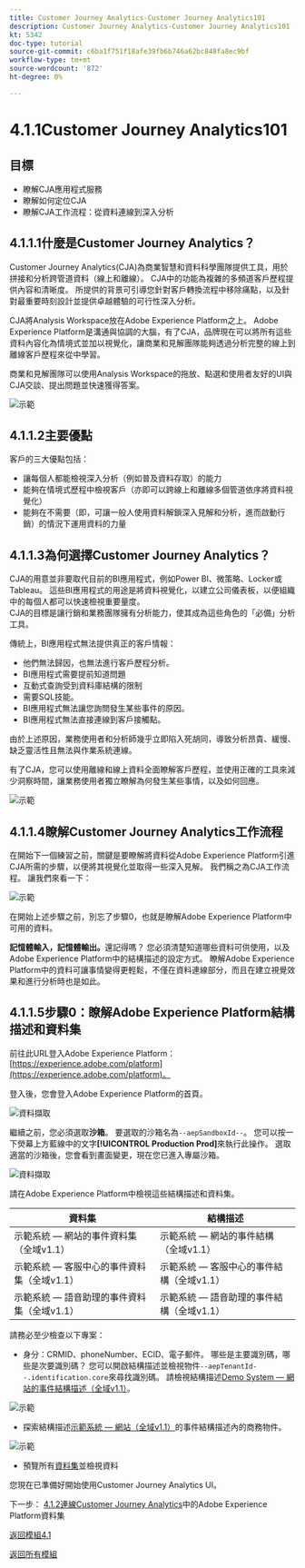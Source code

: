```yaml
---
title: Customer Journey Analytics-Customer Journey Analytics101
description: Customer Journey Analytics-Customer Journey Analytics101
kt: 5342
doc-type: tutorial
source-git-commit: c6ba1f751f18afe39fb6b746a62bc848fa8ec9bf
workflow-type: tm+mt
source-wordcount: '872'
ht-degree: 0%

---
```


# 4.1.1Customer Journey Analytics101

## 目標

- 瞭解CJA應用程式服務
- 瞭解如何定位CJA
- 瞭解CJA工作流程：從資料連線到深入分析

## 4.1.1.1什麼是Customer Journey Analytics？

Customer Journey Analytics(CJA)為商業智慧和資料科學團隊提供工具，用於拼接和分析跨管道資料（線上和離線）。 CJA中的功能為複雜的多頻道客戶歷程提供內容和清晰度。 所提供的背景可引導您針對客戶轉換流程中移除痛點，以及針對最重要時刻設計並提供卓越體驗的可行性深入分析。

CJA將Analysis Workspace放在Adobe Experience Platform之上。 Adobe Experience Platform是溝通與協調的大腦，有了CJA，品牌現在可以將所有這些資料內容化為情境式並加以視覺化，讓商業和見解團隊能夠透過分析完整的線上到離線客戶歷程來從中學習。

商業和見解團隊可以使用Analysis Workspace的拖放、點選和使用者友好的UI與CJA交談、提出問題並快速獲得答案。

![示範](./images/cja-adv-analysis1.png)

## 4.1.1.2主要優點

客戶的三大優點包括：

- 讓每個人都能檢視深入分析（例如普及資料存取）的能力
- 能夠在情境式歷程中檢視客戶（亦即可以跨線上和離線多個管道依序將資料視覺化）
- 能夠在不需要（即，可讓一般人使用資料解鎖深入見解和分析，進而啟動行銷）的情況下運用資料的力量

## 4.1.1.3為何選擇Customer Journey Analytics？

CJA的用意並非要取代目前的BI應用程式，例如Power BI、微策略、Locker或Tableau。 這些BI應用程式的用途是將資料視覺化，以建立公司儀表板，以便組織中的每個人都可以快速檢視重要量度。\
CJA的目標是讓行銷和業務團隊擁有分析能力，使其成為這些角色的「必備」分析工具。

傳統上，BI應用程式無法提供真正的客戶情報：

- 他們無法歸因，也無法進行客戶歷程分析。
- BI應用程式需要提前知道問題
- 互動式查詢受到資料庫結構的限制
- 需要SQL技能。
- BI應用程式無法讓您詢問發生某些事件的原因。
- BI應用程式無法直接連線到客戶接觸點。

由於上述原因，業務使用者和分析師幾乎立即陷入死胡同，導致分析昂貴、緩慢、缺乏靈活性且無法與作業系統連線。

有了CJA，您可以使用離線和線上資料全面瞭解客戶歷程，並使用正確的工具來減少洞察時間，讓業務使用者獨立瞭解為何發生某些事情，以及如何回應。

![示範](./images/cja-use-case.png)

## 4.1.1.4瞭解Customer Journey Analytics工作流程

在開始下一個練習之前，關鍵是要瞭解將資料從Adobe Experience Platform引進CJA所需的步驟，以便將其視覺化並取得一些深入見解。 我們稱之為CJA工作流程。 讓我們來看一下：

![示範](./images/cja-work-flow.jpg)

在開始上述步驟之前，別忘了步驟0，也就是瞭解Adobe Experience Platform中可用的資料。

**記憶體輸入，記憶體輸出。**&#x200B;還記得嗎？ 您必須清楚知道哪些資料可供使用，以及Adobe Experience Platform中的結構描述的設定方式。 瞭解Adobe Experience Platform中的資料可讓事情變得更輕鬆，不僅在資料連線部分，而且在建立視覺效果和進行分析時也是如此。

## 4.1.1.5步驟0：瞭解Adobe Experience Platform結構描述和資料集

前往此URL登入Adobe Experience Platform： [https://experience.adobe.com/platform](https://experience.adobe.com/platform)。

登入後，您會登入Adobe Experience Platform的首頁。

![資料擷取](./../../../modules/datacollection/module1.2/images/home.png)

繼續之前，您必須選取&#x200B;**沙箱**。 要選取的沙箱名為``--aepSandboxId--``。 您可以按一下熒幕上方藍線中的文字&#x200B;**[!UICONTROL Production Prod]**&#x200B;來執行此操作。 選取適當的沙箱後，您會看到畫面變更，現在您已進入專屬沙箱。

![資料擷取](./../../../modules/datacollection/module1.2/images/sb1.png)

請在Adobe Experience Platform中檢視這些結構描述和資料集。

| 資料集 | 結構描述 |
| ----------------- |-------------| 
| 示範系統 — 網站的事件資料集（全域v1.1） | 示範系統 — 網站的事件結構（全域v1.1） |
| 示範系統 — 客服中心的事件資料集（全域v1.1） | 示範系統 — 客服中心的事件結構（全域v1.1） |
| 示範系統 — 語音助理的事件資料集（全域v1.1） | 示範系統 — 語音助理的事件結構（全域v1.1） |

請務必至少檢查以下專案：

- 身分：CRMID、phoneNumber、ECID、電子郵件。 哪些是主要識別碼，哪些是次要識別碼？
您可以開啟結構描述並檢視物件`--aepTenantId--.identification.core`來尋找識別碼。 請檢視結構描述[Demo System — 網站的事件結構描述（全域v1.1）](https://experience.adobe.com/platform/schema)。

![示範](./images/identity.png)

- 探索結構描述[示範系統 — 網站（全域v1.1）](https://experience.adobe.com/platform/schema)的事件結構描述內的商務物件。

![示範](./images/commerce.png)

- 預覽所有[資料集](https://experience.adobe.com/platform/dataset/browse?limit=50&amp;page=1&amp;sortDescending=1&amp;sortField=created)並檢視資料

您現在已準備好開始使用Customer Journey Analytics UI。

下一步： [4.1.2連線Customer Journey Analytics](./ex2.md)中的Adobe Experience Platform資料集

[返回模組4.1](./customer-journey-analytics-build-a-dashboard.md)

[返回所有模組](../../../overview.md)
